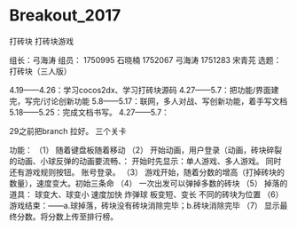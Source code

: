 # Breakout_2017
打砖块
打砖块游戏

组长：弓海涛
组员：
1750995 石晓楠
1752067 弓海涛
1751283 宋青芫
选题：打砖块（三人版）

4.19——4.26：学习cocos2dx、学习打砖块源码
4.27——5.7：把功能/界面建完，写完/讨论创新功能
5.8——5.17：联网，多人对战、写创新功能，着手写文档
5.18——5.25：完成文档书写。
4.27——5.7：

29之前把branch 拉好。
三个关卡

功能：
（1）	随着键盘板随着移动
（2）	开始动画，用户登录（动画，砖块碎裂的动画、小球反弹的动画要流畅、：
开始时先显示：单人游戏、多人游戏。
同时还有游戏规则按钮。
账号登录。
（3）	游戏开始，随着分数的增高（打掉砖块的数量），速度变大。初始三条命
（4）	一次出发可以弹掉多数的砖块
（5）	掉落的道具：
球变大、球变小
速度加快
炸弹球
板变短、变长
不同的砖块为位置
（6）	游戏结束：——a.球掉落，砖块没有砖块消除完毕；b.砖块消除完毕
（7）	显示最终分数。将分数上传至排行榜。
